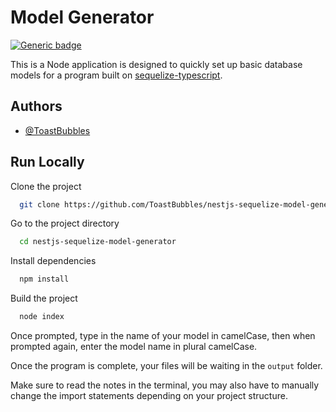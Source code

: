 # Model Generator
[![Generic badge](https://img.shields.io/badge/Generator%20for-%20Typescript-9F7AEA.svg)](https://docs.nestjs.com/recipes/sql-sequelize)

This is a Node application is designed to quickly set up basic database models for a program built on [sequelize-typescript](https://github.com/sequelize/sequelize-typescript).

## Authors

- [@ToastBubbles](https://www.github.com/ToastBubbles)

## Run Locally

Clone the project

```bash
  git clone https://github.com/ToastBubbles/nestjs-sequelize-model-generator
```

Go to the project directory

```bash
  cd nestjs-sequelize-model-generator
```

Install dependencies

```bash
  npm install
```

Build the project

```bash
  node index
```

Once prompted, type in the name of your model in camelCase, then when prompted again, enter the model name in plural camelCase.

Once the program is complete, your files will be waiting in the `output` folder.

Make sure to read the notes in the terminal, you may also have to manually change the import statements depending on your project structure.
